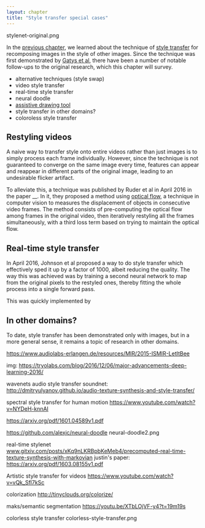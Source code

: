 ```yaml
---
layout: chapter
title: "Style transfer special cases"
---
```


stylenet-original.png

In the [previous chapter](), we learned about the technique of [style transfer]() for recomposing images in the style of other images. Since the technique was first demonstrated by [Gatys et al](), there have been a number of notable follow-ups to the original research, which this chapter will survey. 

 * alternative techniques (style swap)
 * video style transfer
 * real-time style transfer
 * neural doodle
 * [assistive drawing tool](http://prostheticknowledge.tumblr.com/post/146031577846/stylit-assistive-creativity-research-from-dcgi-and)
 * style transfer in other domains? 
 * coloroless style transfer


## Restyling videos

A naive way to transfer style onto entire videos rather than just images is to simply process each frame individually. However, since the technique is not guaranteed to converge on the same image every time, features can appear and reappear in different parts of the original image, leading to an undesirable flicker artifact. 

To alleviate this, a technique was published by Ruder et al in April 2016 in the paper __. In it, they proposed a method using [optical flow](), a technique in computer vision to measures the displacement of objects in consecutive video frames. The method consists of pre-computing the optical flow among frames in the original video, then iteratively restyling all the frames simultaneously, with a third loss term based on trying to maintain the optical flow.


## Real-time style transfer

In April 2016, Johnson et al proposed a way to do style transfer which effectively sped it up by a factor of 1000, albeit reducing the quality. The way this was achieved was by training a second neural network to map from the original pixels to the restyled ones, thereby fitting the whole process into a single forward pass. 

This was quickly implemented by 


## In other domains?

To date, style transfer has been demonstrated only with images, but in a more general sense, it remains a topic of research in other domains.

https://www.audiolabs-erlangen.de/resources/MIR/2015-ISMIR-LetItBee

img: https://tryolabs.com/blog/2016/12/06/major-advancements-deep-learning-2016/

wavenets
audio style transfer soundnet: http://dmitryulyanov.github.io/audio-texture-synthesis-and-style-transfer/

spectral style transfer for human motion https://www.youtube.com/watch?v=NYDeH-knnAI

https://arxiv.org/pdf/1601.04589v1.pdf

https://github.com/alexjc/neural-doodle
neural-doodle2.png

real-time stylenet www.gitxiv.com/posts/xKq9nLKRBpbKeMeb4/precomputed-real-time-texture-synthesis-with-markovian
justin's paper: https://arxiv.org/pdf/1603.08155v1.pdf

Artistic style transfer for videos https://www.youtube.com/watch?v=vQk_Sfl7kSc

colorization http://tinyclouds.org/colorize/


maks/semantic segmentation https://youtu.be/XTbLOjVF-y4?t=19m19s



colorless style transfer
colorless-style-transfer.png

